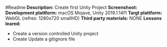 #Readme
**Description:** Create first Unity Project
**Screenshoot:**
**Development plattform:** macOS Mojave, Unity 2019.1.14f1
**Targt plattform:** WebGL (refres: 1280x720 smallHD)
**Third party materials:** NONE
**Lessons leared:**
 - Create a version controlled Unity project
 - Create Update a gitignore file
